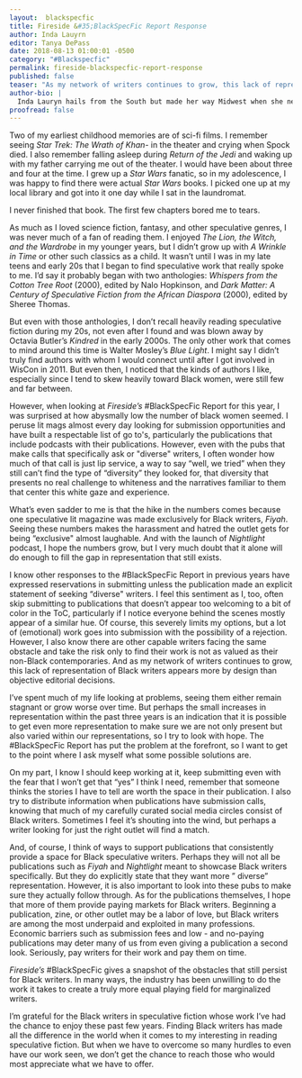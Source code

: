 ```yaml
---
layout:  blackspecfic
title: Fireside &#35;BlackSpecFic Report Response
author: Inda Lauyrn
editor: Tanya DePass
date: 2018-08-13 01:00:01 -0500
category: "#Blackspecfic"
permalink: fireside-blackspecfic-report-response
published: false
teaser: "As my network of writers continues to grow, this lack of representation of Black writers appears more by design than objective editorial decisions."
author-bio: |
  Inda Lauryn hails from the South but made her way Midwest when she needed a change in her life and a new start to pursue her life’s true passion. She writes fiction in the mornings and works as an editor and writing tutor during the day. She is the co-host of the podcast Black Girl Squee and hosts a biweekly radio show called The Black Swan Collective on Mixcloud. She also produces and narrates a personal audio essay series Inda’s Corner also found on Mixcloud. You can also find her random thoughts on Twitter [@IndasCorner]. (http://www.twitter.com/IndasCorner)
proofread: false
---
```


Two of my earliest childhood memories are of sci-fi films. I remember seeing *Star Trek: The Wrath of Khan*- in the theater and crying when Spock died. I also remember falling asleep during *Return of the Jedi* and waking up with my father carrying me out of the theater. I would have been about three and four at the time. I grew up a *Star Wars* fanatic, so in my adolescence, I was happy to find there were actual *Star Wars* books. I picked one up at my local library and got into it one day while I sat in the laundromat.

I never finished that book. The first few chapters bored me to tears.

As much as I loved science fiction, fantasy, and other speculative genres, I was never much of a fan of reading them. I enjoyed *The Lion, the Witch, and the Wardrobe* in my younger years, but I didn’t grow up with *A Wrinkle in Time* or other such classics as a child. It wasn’t until I was in my late teens and early 20s that I began to find speculative work that really spoke to me. I’d say it probably began with two anthologies: *Whispers from the Cotton Tree Root* (2000), edited by Nalo Hopkinson, and *Dark Matter: A Century of Speculative Fiction from the African Diaspora* (2000), edited by Sheree Thomas.

But even with those anthologies, I don’t recall heavily reading speculative fiction during my 20s, not even after I found and was blown away by Octavia Butler’s *Kindred* in the early 2000s. The only other work that comes to mind around this time is Walter Mosley’s *Blue Light*. I might say I didn’t truly find authors with whom I would connect until after I got involved in WisCon in 2011. But even then, I noticed that the kinds of authors I like, especially since I tend to skew heavily toward Black women, were still few and far between.

However, when looking at *Fireside’s* #BlackSpecFic Report for this year, I was surprised at how abysmally low the number of black women seemed. I peruse lit mags almost every day looking for submission opportunities and have built a respectable list of go to's, particularly the publications that include podcasts with their publications. However, even with the pubs that make calls that specifically ask or  "diverse" writers, I often wonder how much of that call is just lip service, a way to say “well, we tried” when they still can’t find the type of “diversity” they looked for, that diversity that presents no real challenge to whiteness and the narratives familiar to them that center this white gaze and experience.

What’s even sadder to me is that the hike in the numbers comes because one speculative lit magazine was made exclusively for Black writers, *Fiyah*. Seeing these numbers makes the harassment and hatred the outlet gets for being “exclusive" almost laughable. And with the launch of *Nightlight* podcast, I hope the numbers grow, but I very much doubt that it alone will do enough to fill the gap in representation that still exists.

I know other responses to the #BlackSpecFic Report in previous years have expressed reservations in submitting unless the publication made an explicit statement of seeking “diverse" writers. I feel this sentiment as I, too, often skip submitting to publications that doesn’t appear too welcoming to a bit of color in the ToC, particularly if I notice everyone behind the scenes mostly appear of a similar hue. Of course, this severely limits my options, but a lot of (emotional) work goes into submission with the possibility of a rejection. However, I also know there are other capable writers facing the same obstacle and take the risk only to find their work is not as valued as their non-Black contemporaries. And as my network of writers continues to grow, this lack of representation of Black writers appears more by design than objective editorial decisions.

I’ve spent much of my life looking at problems, seeing them either remain stagnant or grow worse over time. But perhaps the small increases in representation within the past three years is an indication that it is possible to get even more representation to make sure we are not only present but also varied within our representations, so I try to look with hope. The #BlackSpecFic Report has put the problem at the forefront, so I want to get to the point where I ask myself what some possible solutions are.

On my part, I know I should keep working at it, keep submitting even with the fear that I won’t get that “yes” I think I need, remember that someone thinks the stories I have to tell are worth the space in their publication. I also try to distribute information when publications have submission calls, knowing that much of my carefully curated social media circles consist of Black writers. Sometimes I feel it’s shouting into the wind, but perhaps a writer looking for just the right outlet will find a match.

And, of course, I think of ways to support publications that consistently provide a space for Black speculative writers. Perhaps they will not all be publications such as *Fiyah* and *Nightlight* meant to showcase Black writers specifically. But they do explicitly state that they want more ” diverse”  representation. However, it is also important to look into these pubs to make sure they actually follow through. As for the publications themselves, I hope that more of them provide paying markets for Black writers. Beginning a publication, zine, or other outlet may be a labor of love, but Black writers are among the most underpaid and exploited in many professions. Economic barriers such as submission fees and low - and no-paying publications may deter many of us from even giving a publication a second look. Seriously, pay writers for their work and pay them on time.

*Fireside’s*      #BlackSpecFic gives a snapshot of the obstacles that still persist for Black writers. In many ways, the industry has been unwilling to do the work it takes to create a truly more equal playing field for marginalized writers.

I’m grateful for the Black writers in speculative fiction whose work I’ve had the chance to enjoy these past few years. Finding Black writers has made all the difference in the world when it comes to my interesting in reading speculative fiction. But when we have to overcome so many hurdles to even have our work seen, we don’t get the chance to reach those who would most appreciate what we have to offer.
